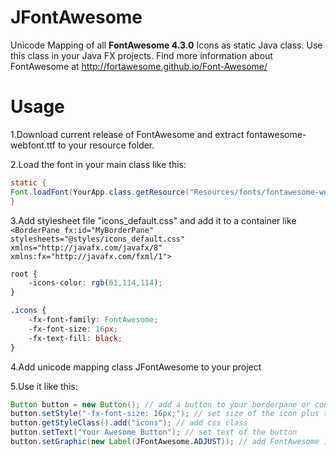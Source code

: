 # JFontAwesome
Unicode Mapping of all **FontAwesome 4.3.0** Icons as static Java class. Use this class in your Java FX projects. Find more information about FontAwesome at http://fortawesome.github.io/Font-Awesome/

# Usage
1.Download current release of FontAwesome and extract fontawesome-webfont.ttf to your resource folder.

2.Load the font in your main class like this:
```java
static { 
Font.loadFont(YourApp.class.getResource("Resources/fonts/fontawesome-webfont.ttf").toExternalForm(), 12); 
}
```

3.Add stylesheet file "icons_default.css" and add it to a container like ```<BorderPane fx:id="MyBorderPane" stylesheets="@styles/icons_default.css" xmlns="http://javafx.com/javafx/8" xmlns:fx="http://javafx.com/fxml/1">```
```css
root {
    -icons-color: rgb(61,114,114);
}

.icons {
    -fx-font-family: FontAwesome;
    -fx-font-size: 16px;
    -fx-text-fill: black;
}
```

4.Add unicode mapping class JFontAwesome to your project

5.Use it like this:
```java
Button button = new Button(); // add a button to your borderpane or container
button.setStyle("-fx-font-size: 16px;"); // set size of the icon plus text
button.getStyleClass().add("icons"); // add css class
button.setText("Your Awesome Button"); // set text of the button
button.setGraphic(new Label(JFontAwesome.ADJUST)); // add FontAwesome icon
```
